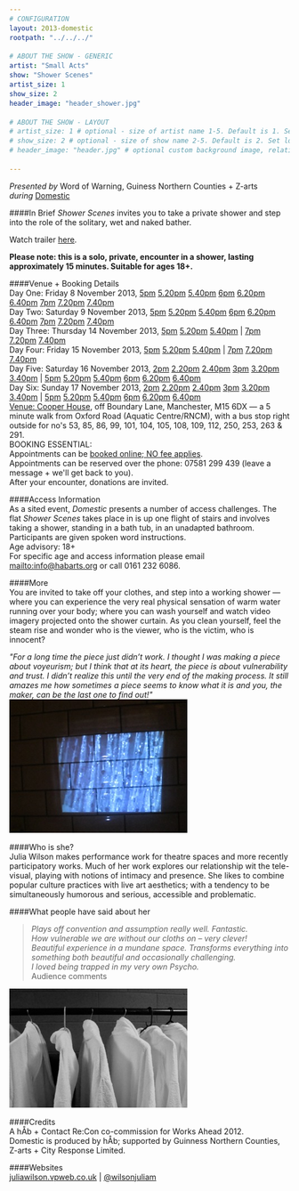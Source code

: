 ```yaml
---
# CONFIGURATION
layout: 2013-domestic
rootpath: "../../../"

# ABOUT THE SHOW - GENERIC
artist: "Small Acts"
show: "Shower Scenes"
artist_size: 1
show_size: 2
header_image: "header_shower.jpg"

# ABOUT THE SHOW - LAYOUT
# artist_size: 1 # optional - size of artist name 1-5. Default is 1. Set longer names to lower values
# show_size: 2 # optional - size of show name 2-5. Default is 2. Set longer names to lower values
# header_image: "header.jpg" # optional custom background image, relative to current page

---
```

*Presented by* Word of Warning, Guiness Northern Counties + Z-arts       
*during* [Domestic](/current/2013-domestic/index.html)        

####In Brief
*Shower Scenes* invites you to take a private shower and step into the role of the solitary, wet and naked bather.        
         
Watch trailer [here](http://vimeo.com/45123003).        
        
**Please note: this is a solo, private, encounter in a shower, lasting approximately 15 minutes. Suitable for ages 18+.**
         
####Venue + Booking Details                 
Day One: Friday 8 November 2013, [5pm](http://www.wegottickets.com/event/240616) [5.20pm](http://www.wegottickets.com/event/240745) [5.40pm](http://www.wegottickets.com/event/240843) [6pm](http://www.wegottickets.com/event/240717) [6.20pm](http://www.wegottickets.com/event/240760) [6.40pm](http://www.wegottickets.com/event/240844) [7pm](http://www.wegottickets.com/event/240721) [7.20pm](http://www.wegottickets.com/event/240767) [7.40pm](http://www.wegottickets.com/event/240845)        
Day Two: Saturday 9 November 2013, [5pm](http://www.wegottickets.com/event/240617) [5.20pm](http://www.wegottickets.com/event/240746) [5.40pm](http://www.wegottickets.com/event/240846) [6pm](http://www.wegottickets.com/event/240718) [6.20pm](http://www.wegottickets.com/event/240761) [6.40pm](http://www.wegottickets.com/event/240847) [7pm](http://www.wegottickets.com/event/240722) [7.20pm](http://www.wegottickets.com/event/240768) [7.40pm](http://www.wegottickets.com/event/240848)               
Day Three: Thursday 14 November 2013, [5pm](http://www.wegottickets.com/event/240618) [5.20pm](http://www.wegottickets.com/event/240747) [5.40pm](http://www.wegottickets.com/event/240849) | [7pm](http://www.wegottickets.com/event/240723) [7.20pm](http://www.wegottickets.com/event/240773) [7.40pm](http://www.wegottickets.com/event/240850)             
Day Four: Friday 15 November 2013, [5pm](http://www.wegottickets.com/event/240619) [5.20pm](http://www.wegottickets.com/event/240748) [5.40pm](http://www.wegottickets.com/event/240851) | [7pm](http://www.wegottickets.com/event/240724) [7.20pm](http://www.wegottickets.com/event/240774) [7.40pm](http://www.wegottickets.com/event/240852)                 
Day Five: Saturday 16 November 2013, [2pm](http://www.wegottickets.com/event/240725) [2.20pm](http://www.wegottickets.com/event/240752) [2.40pm](http://www.wegottickets.com/event/240853) [3pm](http://www.wegottickets.com/event/240729) [3.20pm](http://www.wegottickets.com/event/240754) [3.40pm](http://www.wegottickets.com/event/240854) | [5pm](http://www.wegottickets.com/event/240620) [5.20pm](http://www.wegottickets.com/event/240749) [5.40pm](http://www.wegottickets.com/event/240855) [6pm](http://www.wegottickets.com/event/240719) [6.20pm](http://www.wegottickets.com/event/240762) [6.40pm](http://www.wegottickets.com/event/240856)               
Day Six: Sunday 17 November 2013, [2pm](http://www.wegottickets.com/event/240728) [2.20pm](http://www.wegottickets.com/event/240753) [2.40pm](http://www.wegottickets.com/event/240857) [3pm](http://www.wegottickets.com/event/240730) [3.20pm](http://www.wegottickets.com/event/240755) [3.40pm](http://www.wegottickets.com/event/240858) | [5pm](http://www.wegottickets.com/event/240621) [5.20pm](http://www.wegottickets.com/event/240750) [5.40pm](http://www.wegottickets.com/event/240859) [6pm](http://www.wegottickets.com/event/240720) [6.20pm](http://www.wegottickets.com/event/240763) [6.40pm](http://www.wegottickets.com/event/240860)                    
[Venue: Cooper House](http://bit.ly/1anL5UN), off Boundary Lane, Manchester, M15 6DX — a 5 minute walk from Oxford Road (Aquatic Centre/RNCM), with a bus stop right outside for no's 53, 85, 86, 99, 101, 104, 105, 108, 109, 112, 250, 253, 263 & 291.             
BOOKING ESSENTIAL:               
Appointments can be [booked online; NO fee applies](http://www.wegottickets.com/wordofwarning).               
Appointments can be reserved over the phone: 07581 299 439 (leave a message + we'll get back to you).                
After your encounter, donations are invited.                   
                
####Access Information    
As a sited event, *Domestic* presents a number of access challenges.
The flat *Shower Scenes* takes place in is up one flight of stairs and involves taking a shower, standing in a bath tub, in an unadapted bathroom.  Participants are given spoken word instructions.     
Age advisory: 18+    
For specific age and access information please email <mailto:info@habarts.org> or call 0161 232 6086.  
              
####More      
You are invited to take off your clothes, and step into a working shower — where you can experience the very real physical sensation of warm water running over your body; where you can wash yourself and watch video imagery projected onto the shower curtain. As you clean yourself, feel the steam rise and wonder who is the viewer, who is the victim, who is innocent?        
         
*"For a long time the piece just didn’t work. I thought I was making a piece about voyeurism; but I think that at its heart, the piece is about vulnerability and trust. I didn’t realize this until the very end of the making process. It still amazes me how sometimes a piece seems to know what it is and you, the maker, can be the last one to find out!"*        
![Shower Scenes](water.jpeg)    
        
####Who is she?         
Julia Wilson makes performance work for theatre spaces and more recently participatory works. Much of her work explores our relationship wit the tele-visual, playing with notions of intimacy and presence. She likes to combine popular culture practices with live art aesthetics; with a tendency to be simultaneously humorous and serious, accessible and problematic.        
        
####What people have said about her        
>*Plays off convention and assumption really well. Fantastic.*        
>*How vulnerable we are without our cloths on – very clever!*        
>*Beautiful experience in a mundane space. Transforms everything into something both beautiful and occasionally challenging.*        
>*I loved being trapped in my very own Psycho.*<br>Audience comments        

![Shower Scenes](robes.jpeg)
        
####Credits        
A hÅb + Contact Re:Con co-commission for Works Ahead 2012.        
Domestic is produced by hÅb; supported by Guinness Northern Counties, Z-arts + City Response Limited.       
         
####Websites        
[juliawilson.vpweb.co.uk](http://juliawilson.vpweb.co.uk) | [@wilsonjuliam](http://twitter.com/wilsonjuliam)
